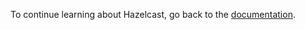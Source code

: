 To continue learning about Hazelcast, go back to the [documentation](https://docs.hazelcast.com/hazelcast/5.0-beta-1/index.html).